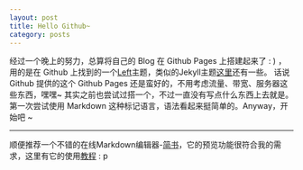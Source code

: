 ```yaml
---
layout: post
title: Hello Github~
category: posts
---
```


经过一个晚上的努力，总算将自己的 Blog 在 Github Pages 上搭建起来了 : ) ，用的是在 Github 上找到的一个[Left]主题，类似的Jekyll主题[这里]还有一些。
话说Github 提供的这个 Github Pages 还是蛮好的，不用考虑流量、带宽、服务器这些东西，嘿嘿~ 其实之前也尝试过搭一个，不过一直没有写点什么东西上去就是。
第一次尝试使用 Markdown 这种标记语言，语法看起来挺简单的。Anyway，开始吧 ~

---

顺便推荐一个不错的在线Markdown编辑器-[简书]，它的预览功能很符合我的需求，这里有它的使用[教程]  : p

[简书]: http://jianshu.io/writer#/
[教程]:http://jianshu.io/p/q81RER
[Left]:https://github.com/holman/left
[这里]:http://jekyllthemes.org/